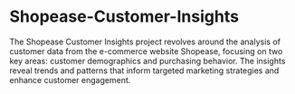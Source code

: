 # Shopease-Customer-Insights
The Shopease Customer Insights project revolves around the analysis of customer data from the e-commerce website Shopease, focusing on two key areas: customer demographics and purchasing behavior. The insights reveal trends and patterns that inform targeted marketing strategies and enhance customer engagement.
